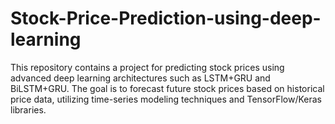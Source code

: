 # Stock-Price-Prediction-using-deep-learning
This repository contains a project for predicting stock prices using advanced deep learning architectures such as LSTM+GRU and BiLSTM+GRU. The goal is to forecast future stock prices based on historical price data, utilizing time-series modeling techniques and TensorFlow/Keras libraries.

